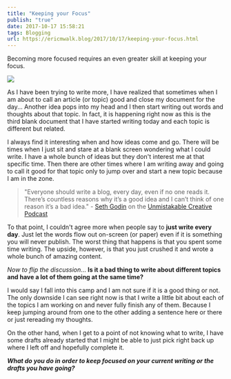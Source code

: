 ```yaml
---
title: "Keeping your Focus"
publish: "true"
date: 2017-10-17 15:58:21
tags: Blogging
url: https://ericmwalk.blog/2017/10/17/keeping-your-focus.html
---
```


Becoming more focused requires an even greater skill at keeping your focus.

![](https://ericmwalk.blog/uploads/2022/50621cf824.jpg)

As I have been trying to write more, I have realized that sometimes when I am about to call an article (or topic) good and close my document for the day... Another idea pops into my head and I then start writing out words and thoughts about that topic. In fact, it is happening right now as this is the third blank document that I have started writing today and each topic is different but related.

I always find it interesting when and how ideas come and go. There will be times when I just sit and stare at a blank screen wondering what I could write. I have a whole bunch of ideas but they don't interest me at that specific time. Then there are other times where I am writing away and going to call it good for that topic only to jump over and start a new topic because I am in the zone.

>"Everyone should write a blog, every day, even if no one reads it. There’s countless reasons why it’s a good idea and I can’t think of one reason it’s a bad idea." - <a href="http://sethgodin.typepad.com/">Seth Godin</a> on the <a href="https://unmistakablecreative.com/what-to-do-when-it-s-your-turn-with-seth-godin">Unmistakable Creative Podcast </a>

To that point, I couldn't agree more when people say to **just write every day**. Just let the words flow out on-screen (or paper) even if it is something you will never publish. The worst thing that happens is that you spent some time writing. The upside, however, is that you just crushed it and wrote a whole bunch of amazing content.

*Now to flip the discussion*… **Is it a bad thing to write about different topics and have a lot of them going at the same time?**

I would say I fall into this camp and I am not sure if it is a good thing or not. The only downside I can see right now is that I write a little bit about each of the topics I am working on and never fully finish any of them. Because I keep jumping around from one to the other adding a sentence here or there or just rereading my thoughts.

On the other hand, when I get to a point of not knowing what to write, I have some drafts already started that I might be able to just pick right back up where I left off and hopefully complete it.

***What do you do in order to keep focused on your current writing or the drafts you have going?***